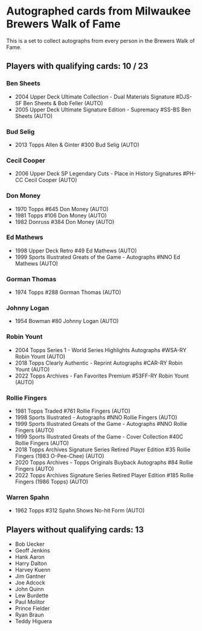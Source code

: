# Autographed cards from Milwaukee Brewers Walk of Fame

This is a set to collect autographs from every person in the Brewers Walk of Fame.

## Players with qualifying cards: 10 / 23

### Ben Sheets
- 2004 Upper Deck Ultimate Collection - Dual Materials Signature #DJS-SF Ben Sheets & Bob Feller (AUTO)<br>
- 2005 Upper Deck Ultimate Signature Edition - Supremacy #SS-BS Ben Sheets (AUTO)<br>

### Bud Selig
- 2013 Topps Allen & Ginter #300 Bud Selig (AUTO)<br>

### Cecil Cooper
- 2006 Upper Deck SP Legendary Cuts - Place in History Signatures #PH-CC Cecil Cooper (AUTO)<br>

### Don Money
- 1970 Topps  #645 Don Money (AUTO)<br>
- 1981 Topps  #106 Don Money (AUTO)<br>
- 1982 Donruss  #384 Don Money (AUTO)<br>

### Ed Mathews
- 1998 Upper Deck Retro #49 Ed Mathews (AUTO)<br>
- 1999 Sports Illustrated Greats of the Game - Autographs #NNO Ed Mathews (AUTO)<br>

### Gorman Thomas
- 1974 Topps  #288 Gorman Thomas (AUTO)<br>

### Johnny Logan
- 1954 Bowman  #80 Johnny Logan (AUTO)<br>

### Robin Yount
- 2004 Topps Series 1 - World Series Highlights Autographs #WSA-RY Robin Yount (AUTO)<br>
- 2018 Topps Clearly Authentic - Reprint Autographs #CAR-RY Robin Yount (AUTO)<br>
- 2022 Topps Archives - Fan Favorites Premium #53FF-RY Robin Yount (AUTO)<br>

### Rollie Fingers
- 1981 Topps Traded #761 Rollie Fingers (AUTO)<br>
- 1998 Sports Illustrated  - Autographs #NNO Rollie Fingers (AUTO)<br>
- 1999 Sports Illustrated Greats of the Game - Autographs #NNO Rollie Fingers (AUTO)<br>
- 1999 Sports Illustrated Greats of the Game - Cover Collection #40C Rollie Fingers (AUTO)<br>
- 2018 Topps Archives Signature Series Retired Player Edition #35 Rollie Fingers (1983 O-Pee-Chee) (AUTO)<br>
- 2020 Topps Archives - Topps Originals Buyback Autographs #84 Rollie Fingers (AUTO)<br>
- 2022 Topps Archives Signature Series Retired Player Edition #185 Rollie Fingers (1986 Topps) (AUTO)<br>

### Warren Spahn
- 1962 Topps  #312 Spahn Shows No-hit Form (AUTO)<br>


## Players without qualifying cards: 13

- Bob Uecker
- Geoff Jenkins
- Hank Aaron
- Harry Dalton
- Harvey Kuenn
- Jim Gantner
- Joe Adcock
- John Quinn
- Lew Burdette
- Paul Molitor
- Prince Fielder
- Ryan Braun
- Teddy Higuera
